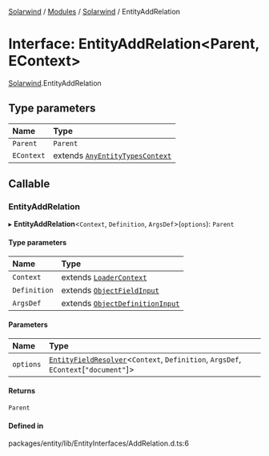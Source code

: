 [Solarwind](../README.md) / [Modules](../modules.md) / [Solarwind](../modules/Solarwind.md) / EntityAddRelation

# Interface: EntityAddRelation<Parent, EContext\>

[Solarwind](../modules/Solarwind.md).EntityAddRelation

## Type parameters

| Name | Type |
| :------ | :------ |
| `Parent` | `Parent` |
| `EContext` | extends [`AnyEntityTypesContext`](../modules/Solarwind.md#anyentitytypescontext) |

## Callable

### EntityAddRelation

▸ **EntityAddRelation**<`Context`, `Definition`, `ArgsDef`\>(`options`): `Parent`

#### Type parameters

| Name | Type |
| :------ | :------ |
| `Context` | extends [`LoaderContext`](../modules/Solarwind.md#loadercontext) |
| `Definition` | extends [`ObjectFieldInput`](../modules/Solarwind.md#objectfieldinput) |
| `ArgsDef` | extends [`ObjectDefinitionInput`](Solarwind.ObjectDefinitionInput.md) |

#### Parameters

| Name | Type |
| :------ | :------ |
| `options` | [`EntityFieldResolver`](../modules/Solarwind.md#entityfieldresolver)<`Context`, `Definition`, `ArgsDef`, `EContext`[``"document"``]\> |

#### Returns

`Parent`

#### Defined in

packages/entity/lib/EntityInterfaces/AddRelation.d.ts:6

